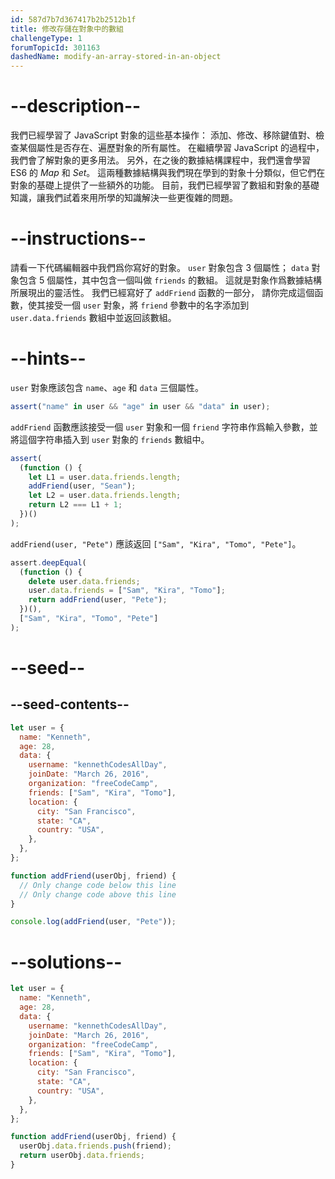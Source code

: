 ```yaml
---
id: 587d7b7d367417b2b2512b1f
title: 修改存儲在對象中的數組
challengeType: 1
forumTopicId: 301163
dashedName: modify-an-array-stored-in-an-object
---
```


# --description--

我們已經學習了 JavaScript 對象的這些基本操作： 添加、修改、移除鍵值對、檢查某個屬性是否存在、遍歷對象的所有屬性。 在繼續學習 JavaScript 的過程中，我們會了解對象的更多用法。 另外，在之後的數據結構課程中，我們還會學習 ES6 的 <dfn>Map</dfn> 和 <dfn>Set</dfn>。 這兩種數據結構與我們現在學到的對象十分類似，但它們在對象的基礎上提供了一些額外的功能。 目前，我們已經學習了數組和對象的基礎知識，讓我們試着來用所學的知識解決一些更復雜的問題。

# --instructions--

請看一下代碼編輯器中我們爲你寫好的對象。 `user` 對象包含 3 個屬性； `data` 對象包含 5 個屬性，其中包含一個叫做 `friends` 的數組。 這就是對象作爲數據結構所展現出的靈活性。 我們已經寫好了 `addFriend` 函數的一部分， 請你完成這個函數，使其接受一個 `user` 對象，將 `friend` 參數中的名字添加到 `user.data.friends` 數組中並返回該數組。

# --hints--

`user` 對象應該包含 `name`、`age` 和 `data` 三個屬性。

```js
assert("name" in user && "age" in user && "data" in user);
```

`addFriend` 函數應該接受一個 `user` 對象和一個 `friend` 字符串作爲輸入參數，並將這個字符串插入到 `user` 對象的 `friends` 數組中。

```js
assert(
  (function () {
    let L1 = user.data.friends.length;
    addFriend(user, "Sean");
    let L2 = user.data.friends.length;
    return L2 === L1 + 1;
  })()
);
```

`addFriend(user, "Pete")` 應該返回 `["Sam", "Kira", "Tomo", "Pete"]`。

```js
assert.deepEqual(
  (function () {
    delete user.data.friends;
    user.data.friends = ["Sam", "Kira", "Tomo"];
    return addFriend(user, "Pete");
  })(),
  ["Sam", "Kira", "Tomo", "Pete"]
);
```

# --seed--

## --seed-contents--

```js
let user = {
  name: "Kenneth",
  age: 28,
  data: {
    username: "kennethCodesAllDay",
    joinDate: "March 26, 2016",
    organization: "freeCodeCamp",
    friends: ["Sam", "Kira", "Tomo"],
    location: {
      city: "San Francisco",
      state: "CA",
      country: "USA",
    },
  },
};

function addFriend(userObj, friend) {
  // Only change code below this line
  // Only change code above this line
}

console.log(addFriend(user, "Pete"));
```

# --solutions--

```js
let user = {
  name: "Kenneth",
  age: 28,
  data: {
    username: "kennethCodesAllDay",
    joinDate: "March 26, 2016",
    organization: "freeCodeCamp",
    friends: ["Sam", "Kira", "Tomo"],
    location: {
      city: "San Francisco",
      state: "CA",
      country: "USA",
    },
  },
};

function addFriend(userObj, friend) {
  userObj.data.friends.push(friend);
  return userObj.data.friends;
}
```
